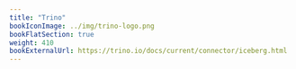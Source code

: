 ```yaml
---
title: "Trino"
bookIconImage: ../img/trino-logo.png
bookFlatSection: true
weight: 410
bookExternalUrl: https://trino.io/docs/current/connector/iceberg.html
---
```

